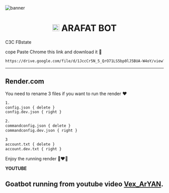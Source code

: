 <img src="https://i.imgur.com/BtdKJaL.jpeg" alt="banner">
<h1 align="center"><img src="https://i.imgur.com/lj9jHBt.jpeg" width="22px"> ARAFAT BOT</h1


## C3C FBstate

cope Paste Chrome this link and download it 🙂

```bash
https://drive.google.com/file/d/1JccCr5N_5_QrO71LS5bp0lJ5BUA-W4oY/view?usp=drivesdk
```
________________

## Render.com
You need to rename 3 files if you want to run the render ❤️

```bash
1.
config.json { delete }
config.dev.json { right }

2.
commandconfig.json { delete }
commandconfig.dev.json { right }

3
account.txt { delete }
account.dev.txt { right }
```

Enjoy the running render 🙂❤️🦆

**YOUTUBE**

Goatbot running from youtube video
[Vex_ArYAN](https://youtu.be/FXjDP5VWjg4?si=02AY7shzbcMqDda2).
- 
